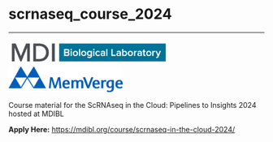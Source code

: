 # scrnaseq_course_2024
---
<img src="images/MDIBL_Logo_2023_RGB.jpg" alt="MDIBL Logo" height="50"/> <img src="images/MemVerge_Logo.png" alt="Memverge Logo" height="50"/>

Course material for the ScRNAseq in the Cloud: Pipelines to Insights 2024 hosted at MDIBL

**Apply Here:** https://mdibl.org/course/scrnaseq-in-the-cloud-2024/